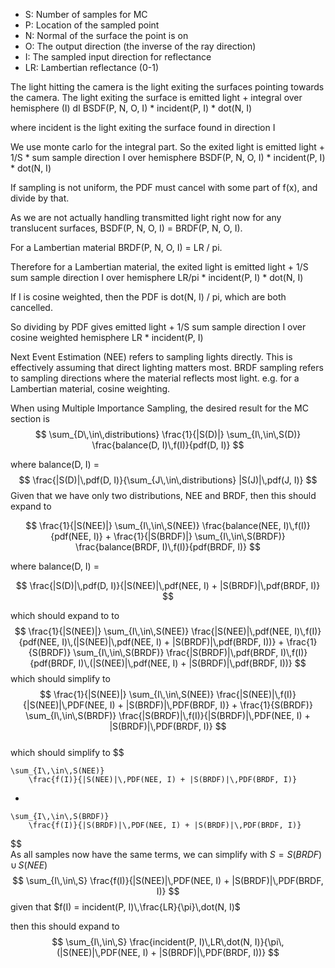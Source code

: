    * S: Number of samples for MC
   * P: Location of the sampled point
   * N: Normal of the surface the point is on
   * O: The output direction (the inverse of the ray direction)
   * I: The sampled input direction for reflectance
   * LR: Lambertian reflectance (0-1)

The light hitting the camera is the light exiting the surfaces pointing towards the camera.
The light exiting the surface is
    emitted light +
    integral over hemisphere (I) dI
        BSDF(P, N, O, I) * incident(P, I) * dot(N, I)

where incident is the light exiting the surface found in direction I

We use monte carlo for the integral part. So the exited light is
    emitted light +
    1/S * sum
        sample direction I over hemisphere
            BSDF(P, N, O, I) * incident(P, I) * dot(N, I)

If sampling is not uniform, the PDF must cancel with some part of f(x), and divide by that.

As we are not actually handling transmitted light right now for any translucent surfaces, BSDF(P, N, O, I) = BRDF(P, N, O, I).

For a Lambertian material BRDF(P, N, O, I) = LR / pi.

Therefore for a Lambertian material, the exited light is
    emitted light +
    1/S sum
        sample direction I over hemisphere
            LR/pi * incident(P, I) * dot(N, I)

If I is cosine weighted, then the PDF is dot(N, I) / pi, which are both cancelled.

So dividing by PDF gives
    emitted light +
    1/S sum
        sample direction I over cosine weighted hemisphere
            LR * incident(P, I)

Next Event Estimation (NEE) refers to sampling lights directly. This is effectively assuming that direct lighting matters most.
BRDF sampling refers to sampling directions where the material reflects most light. e.g. for a Lambertian material, cosine weighting.

When using Multiple Importance Sampling, the desired result for the MC section is
$$
\sum_{D\,\in\,distributions}
   \frac{1}{|S(D)|}
       \sum_{I\,\in\,S(D)}
           \frac{balance(D, I)\,f(I)}{pdf(D, I)}
$$

where balance(D, I) = 
$$
\frac{|S(D)|\,pdf(D, I)}{\sum_{J\,\in\,distributions} |S(J)|\,pdf(J, I)}
$$
Given that we have only two distributions, NEE and BRDF, then this should expand to

$$
\frac{1}{|S(NEE)|}
    \sum_{I\,\in\,S(NEE)}
        \frac{balance(NEE, I)\,f(I)}{pdf(NEE, I)}
+
\frac{1}{|S(BRDF)|}
    \sum_{I\,\in\,S(BRDF)}
        \frac{balance(BRDF, I)\,f(I)}{pdf(BRDF, I)}
$$

where balance(D, I) =

$$
\frac{|S(D)|\,pdf(D, I)}{|S(NEE)|\,pdf(NEE, I) + |S(BRDF)|\,pdf(BRDF, I)}
$$

which should expand to to
$$
\frac{1}{|S(NEE)|}
    \sum_{I\,\in\,S(NEE)}
        \frac{|S(NEE)|\,pdf(NEE, I)\,f(I)}{pdf(NEE, I)\,(|S(NEE)|\,pdf(NEE, I) + |S(BRDF)|\,pdf(BRDF, I))}
+
\frac{1}{S(BRDF)}
    \sum_{I\,\in\,S(BRDF)}
        \frac{|S(BRDF)|\,pdf(BRDF, I)\,f(I)}{pdf(BRDF, I)\,(|S(NEE)|\,pdf(NEE, I) + |S(BRDF)|\,pdf(BRDF, I))}
$$
which should simplify to
$$
\frac{1}{|S(NEE)|}
    \sum_{I\,\in\,S(NEE)}
        \frac{|S(NEE)|\,f(I)}{|S(NEE)|\,PDF(NEE, I) + |S(BRDF)|\,PDF(BRDF, I)}
+
\frac{1}{S(BRDF)}
    \sum_{I\,\in\,S(BRDF)}
        \frac{|S(BRDF)|\,f(I)}{|S(BRDF)|\,PDF(NEE, I) + |S(BRDF)|\,PDF(BRDF, I)}
$$  
which should simplify to
$$

    \sum_{I\,\in\,S(NEE)}
        \frac{f(I)}{|S(NEE)|\,PDF(NEE, I) + |S(BRDF)|\,PDF(BRDF, I)}
+

    \sum_{I\,\in\,S(BRDF)}
        \frac{f(I)}{|S(BRDF)|\,PDF(NEE, I) + |S(BRDF)|\,PDF(BRDF, I)}
$$  
As all samples now have the same terms, we can simplify with $S = S(BRDF)\,\cup\,S(NEE)$
$$
\sum_{I\,\in\,S}
    \frac{f(I)}{|S(NEE)|\,PDF(NEE, I) + |S(BRDF)|\,PDF(BRDF, I)}
$$
given that $f(I) = incident(P, I)\,\frac{LR}{\pi}\,dot(N, I)$

then this should expand to
$$
\sum_{I\,\in\,S}
     \frac{incident(P, I)\,LR\,dot(N, I)}{\pi\,(|S(NEE)|\,PDF(NEE, I) + |S(BRDF)|\,PDF(BRDF, I))}
$$
